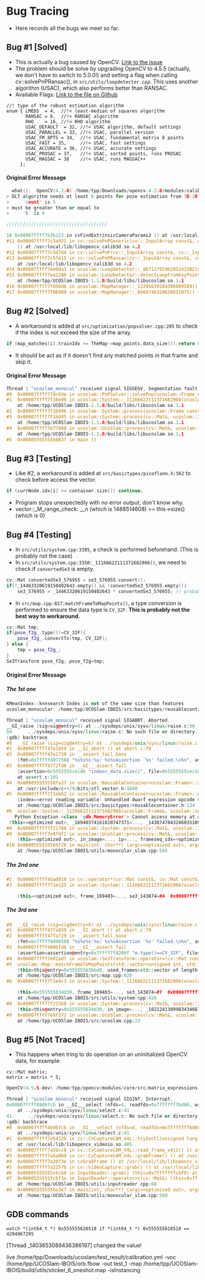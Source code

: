 # Bug Tracing
- Here records all the bugs we meet so far.

## Bug #1 [Solved] 
- This is actually a bug caused by OpenCV. [Link to the issue](https://github.com/opencv/opencv/pull/19253)
- The problem should be solve by upgrading OpenCV to 4.5.5 (actually, we don't have to switch to 5.0.0!) and setting a flag when calling cv::solvePnPRansac(), in `src/utils/loopdetector.cpp`. This uses another algorithm (USAC), which also performs better than RANSAC.
- Available Flags: [Link to the file on Github](https://github.com/opencv/opencv/blob/2a4926f4178681306999cfb04f6de601ec12f47b/modules/calib3d/include/opencv2/calib3d.hpp)
```
//! type of the robust estimation algorithm
enum { LMEDS  = 4,  //!< least-median of squares algorithm
       RANSAC = 8,  //!< RANSAC algorithm
       RHO    = 16, //!< RHO algorithm
       USAC_DEFAULT  = 32, //!< USAC algorithm, default settings
       USAC_PARALLEL = 33, //!< USAC, parallel version
       USAC_FM_8PTS = 34,  //!< USAC, fundamental matrix 8 points
       USAC_FAST = 35,     //!< USAC, fast settings
       USAC_ACCURATE = 36, //!< USAC, accurate settings
       USAC_PROSAC = 37,   //!< USAC, sorted points, runs PROSAC
       USAC_MAGSAC = 38    //!< USAC, runs MAGSAC++
     };
```
#### Original Error Message
``` cpp
  what():  OpenCV(4.2.0) /home/tpp/Downloads/opencv-4.2.0/modules/calib3d/src/calibration.cpp:1171: error: (-2:Unspecified error) in function 'void cvFindExtrinsicCameraParams2(const CvMat*, const CvMat*, const CvMat*, const CvMat*, CvMat*, CvMat*, int)'
> DLT algorithm needs at least 6 points for pose estimation from 3D-2D point correspondences. (expected: 'count >= 6'), where
>     'count' is 5
> must be greater than or equal to
>     '6' is 6

/////////////////////////////////////

10 0x00007ffff7b3b122 in cvFindExtrinsicCameraParams2 () at /usr/local/lib/libopencv_calib3d.so.4.2
#11 0x00007ffff7c5a922 in cv::solvePnPGeneric(cv::_InputArray const&, cv::_InputArray const&, cv::_InputArray const&, cv::_InputArray const&, cv::_OutputArray const&, cv::_OutputArray const&, bool, cv::SolvePnPMethod, cv::_InputArray const&, cv::_InputArray const&, cv::_OutputArray const&)
    () at /usr/local/lib/libopencv_calib3d.so.4.2
#12 0x00007ffff7c5d7d4 in cv::solvePnP(cv::_InputArray const&, cv::_InputArray const&, cv::_InputArray const&, cv::_InputArray const&, cv::_OutputArray const&, cv::_OutputArray const&, bool, int) () at /usr/local/lib/libopencv_calib3d.so.4.2
#13 0x00007ffff7c5f615 in cv::solvePnPRansac(cv::_InputArray const&, cv::_InputArray const&, cv::_InputArray const&, cv::_InputArray const&, cv::_OutputArray const&, cv::_OutputArray const&, bool, int, float, double, cv::_OutputArray const&, int) ()
    at /usr/local/lib/libopencv_calib3d.so.4.2
#14 0x00007ffff7ee0da1 in ucoslam::LoopDetector::_8671179296205241382(ucoslam::Frame&, int) ()
#15 0x00007ffff7ee2280 in ucoslam::LoopDetector::detectLoopFromKeyPoints(ucoslam::Frame&, int) ()
    at /home/tpp/UCOSlam-IBOIS-1.1.0/build/libs/libucoslam.so.1.1
#16 0x00007ffff7f056d6 in ucoslam::MapManager::_12295639104386009589() () at /home/tpp/UCOSlam-IBOIS-1.1.0/build/libs/libucoslam.so.1.1
#17 0x00007ffff7f06900 in ucoslam::MapManager::_8669746328630631075() () at /home/tpp/UCOSlam-IBOIS-1.1.0/build/libs/libucoslam.so.1.1
```

## Bug #2 [Solved]
- A workaround is added at `src/optimization/pnpsolver.cpp:205` to check if the index is not exceed the size of the array.
```cpp
if (map_matches[i].trainIdx >= TheMap->map_points.data_size()) return 0;
```

- It should be act as if it doesn't find any matched points in that frame and skip it.

#### Original Error Message
```cpp
Thread 1 "ucoslam_monocul" received signal SIGSEGV, Segmentation fault.
#0  0x00007ffff7f8c64e in ucoslam::PnPSolver::solvePnp(ucoslam::Frame const&, std::shared_ptr<ucoslam::Map>, std::vector<cv::DMatch, std::allocator<cv::DMatch> >&, ucoslam::se3&, long) () at /home/tpp/UCOSlam-IBOIS-1.1.0/build/libs/libucoslam.so.1.1
#1  0x00007ffff7f16e06 in ucoslam::System::_11166622111371682966(ucoslam::Frame&, ucoslam::se3) ()
    at /home/tpp/UCOSlam-IBOIS-1.1.0/build/libs/libucoslam.so.1.1
#2  0x00007ffff7f1b996 in ucoslam::System::process(ucoslam::Frame const&) () at /home/tpp/UCOSlam-IBOIS-1.1.0/build/libs/libucoslam.so.1.1
#3  0x00007ffff7f1bd45 in ucoslam::System::process(cv::Mat&, ucoslam::ImageParams const&, unsigned int, cv::Mat const&, cv::Mat const&) ()
    at /home/tpp/UCOSlam-IBOIS-1.1.0/build/libs/libucoslam.so.1.1
#4  0x00007ffff7e77960 in ucoslam::UcoSlam::process(cv::Mat&, ucoslam::ImageParams const&, unsigned int) ()
    at /home/tpp/UCOSlam-IBOIS-1.1.0/build/libs/libucoslam.so.1.1
#5  0x0000555555568837 in main ()
```

## Bug #3 [Testing]
- Like #2, a workaround is added at `src/basictypes/picoflann.h:562` to check before access the vector.

```cpp
if (currNode.idx[i] >= container.size()) continue; 
```
- Program stops unexpectedly with no error output, don't know why.
- vector::_M_range_check: __n (which is 1488514608) >= this->size() (which is 0)

## Bug #4 [Testing]
- In `src/utils/system.cpp:3385`, a check is performed beforehand. (This is probably not the case)
- In `src/utils/system.cpp:3350:_11166622111371682966()`, we need to check if `convertedSe3` is empty.
```cpp
cv::Mat convertedSe3_576955 = se3_576955.convert();
if(!_14463320619150402643.empty() && !convertedSe3_576955.empty())
    se3_576955 = _14463320619150402643 * convertedSe3_576955; // probably this line
```
- In `src/map.cpp:817:matchFrameToMapPoints()`, a type conversion is performed to ensure the data type is `CV_32F`. **This is probably not the best way to workaround.**
```cpp
cv::Mat tmp;
if(pose_f2g_.type()!=CV_32F){
    pose_f2g_.convertTo(tmp, CV_32F);
} else {
    tmp = pose_f2g_;
}
Se3Transform pose_f2g; pose_f2g=tmp;
```

#### Original Error Message
##### The 1st one
```cpp
KMeanIndex::knnsearch Index is not of the same size than features
ucoslam_monocular: /home/tpp/UCOSlam-IBOIS/src/basictypes/reusablecontainer.h:245: T& ucoslam::ReusableContainer<T>::at(uint32_t) [with T = ucoslam::Frame; uint32_t = unsigned int]: Assertion 'index<_data.size()' failed.

Thread 1 "ucoslam_monocul" received signal SIGABRT, Aborted.
__GI_raise (sig=sig@entry=6) at ../sysdeps/unix/sysv/linux/raise.c:50
50      ../sysdeps/unix/sysv/linux/raise.c: No such file or directory.
(gdb) backtrace
#0  __GI_raise (sig=sig@entry=6) at ../sysdeps/unix/sysv/linux/raise.c:50
#1  0x00007ffff47e1859 in __GI_abort () at abort.c:79
#2  0x00007ffff47e1729 in __assert_fail_base
    (fmt=0x7ffff4977588 "%s%s%s:%u: %s%sAssertion `%s' failed.\n%n", assertion=0x5555555cec4b "index<_data.size()", file=0x5555555cec10 "/home/tpp/UCOSlam-IBOIS/src/basictypes/reusablecontainer.h", line=245, function=<optimized out>) at assert.c:92
#3  0x00007ffff47f2fd6 in __GI___assert_fail
    (assertion=0x5555555cec4b "index<_data.size()", file=0x5555555cec10 "/home/tpp/UCOSlam-IBOIS/src/basictypes/reusablecontainer.h", line=245, function=0x5555555ceba8 "T& ucoslam::ReusableContainer<T>::at(uint32_t) [with T = ucoslam::Frame; uint32_t = unsigned int]")
    at assert.c:101
#4  0x000055555558fa37 in ucoslam::ReusableContainer<ucoslam::Frame>::at(unsigned int) (this=<optimized out>, index=<optimized out>)
    at /usr/include/c++/9/bits/stl_vector.h:1040
#5  0x00007ffff7f1eb62 in ucoslam::ReusableContainer<ucoslam::Frame>::operator[](unsigned int)
    (index=<error reading variable: Unhandled dwarf expression opcode 0x0>, this=<optimized out>)
    at /home/tpp/UCOSlam-IBOIS/src/basictypes/reusablecontainer.h:134
#6  ucoslam::System::_11166622111371682966(ucoslam::Frame&, ucoslam::se3)
   Python Exception <class 'gdb.MemoryError'> Cannot access memory at address 0x8: 
 (this=<optimized out>, _16940374161810747371=..., _14387478432460351890=#7  0x00007ffff7f20b36 in ucoslam::System::process(ucoslam::Frame const&) (this=<optimized out>, inputFrame=...) at /home/tpp/UCOSlam-IBOIS/src/utils/system.cpp:442
#8  0x00007ffff7f21768 in ucoslam::System::process(cv::Mat&, ucoslam::ImageParams const&, unsigned int, cv::Mat const&, cv::Mat const&) (this=<optimized out>, in_image=<error reading variable: Unhandled dwarf expression opcode 0x0>, _18212413899834346676=<error reading variable: Unhandled dwarf expression opcode 0x0>, _9933887380370137445=<error reading variable: Unhandled dwarf expression opcode 0x0>, _46082575014988268=..., _1705635550657133790=...) at /home/tpp/UCOSlam-IBOIS/src/utils/system.cpp:764
#9  0x00007ffff7e8f8f2 in ucoslam::UcoSlam::process(cv::Mat&, ucoslam::ImageParams const&, unsigned int)
    (this=<optimized out>, in_image=..., ip=..., frameseq_idx=<optimized out>) at /home/tpp/UCOSlam-IBOIS/src/ucoslam.cpp:23
#10 0x0000555555569f26 in main(int, char**) (argc=<optimized out>, argv=<optimized out>)
    at /home/tpp/UCOSlam-IBOIS/utils/monocular_slam.cpp:505
```

##### The 2nd one
```cpp
#2  0x00007ffff4dad810 in cv::operator*(cv::Mat const&, cv::Mat const&) [clone .cold] () at /usr/local/lib/libopencv_core.so.405
#3  0x00007ffff7f1e125 in ucoslam::System::_11166622111371682966(ucoslam::Frame&, ucoslam::se3)Python Exception <class 'gdb.MemoryError'> Cannot access memory at address 0x8: 

    (this=<optimized out>, frame_169403=..., se3_143874=#4  0x00007fffffffb890 in  ()
```

##### The 3rd one
```cpp
#0  __GI_raise (sig=sig@entry=6) at ../sysdeps/unix/sysv/linux/raise.c:50
#1  0x00007ffff47fa859 in __GI_abort () at abort.c:79
#2  0x00007ffff47fa729 in __assert_fail_base
    (fmt=0x7ffff4990588 "%s%s%s:%u: %s%sAssertion `%s' failed.\n%n", assertion=0x7ffff7f8266f "m.type()==CV_32F", file=0x7ffff7f836a8 "/home/tpp/UCOSlam-IBOIS/src/basictypes/se3transform.h", line=63, function=<optimized out>) at assert.c:92
#3  0x00007ffff480bfd6 in __GI___assert_fail
    (assertion=assertion@entry=0x7ffff7f8266f "m.type()==CV_32F", file=file@entry=0x7ffff7f836a8 "/home/tpp/UCOSlam-IBOIS/src/basictypes/se3transform.h", line=line@entry=63, function=function@entry=0x7ffff7f83660 "ucoslam::Se3Transform ucoslam::Se3Transform::operator=(const cv::Mat&)") at assert.c:101
#4  0x00007ffff7e81ad7 in ucoslam::Se3Transform::operator=(cv::Mat const&) (m=..., this=0x7fffffffb560) at /usr/include/c++/9/bits/stl_iterator.h:803
#5  ucoslam::Map::matchFrameToMapPoints(std::vector<unsigned int, std::allocator<unsigned int> > const&, ucoslam::Frame&, cv::Mat const&, float, float, bool, bool, std::set<unsigned int, std::less<unsigned int>, std::allocator<unsigned int> >)
    (this=this@entry=0x55555563bbd0, used_frames=std::vector of length 222, capacity 222 = {...}, curframe=..., pose_f2g_=..., minDescDist=minDescDist@entry=100, maxRepjDist=maxRepjDist@entry=15, markMapPointsAsVisible=markMapPointsAsVisible@entry=true, useAllPoints=false, excludedPoints=std::set with 0 elements)
    at /home/tpp/UCOSlam-IBOIS/src/map.cpp:820
#6  0x00007ffff7f1e4c3 in ucoslam::System::_11166622111371682966(ucoslam::Frame&, ucoslam::se3)Python Exception <class 'gdb.MemoryError'> Cannot access memory at address 0x8: 

    (this=0x555555634d30, frame_169403=..., se3_143874=#7  0x00007ffff7f20986 in ucoslam::System::process(ucoslam::Frame const&) (this=0x555555634d30, inputFrame=...)
    at /home/tpp/UCOSlam-IBOIS/src/utils/system.cpp:426
#8  0x00007ffff7f215b8 in ucoslam::System::process(cv::Mat&, ucoslam::ImageParams const&, unsigned int, cv::Mat const&, cv::Mat const&)
    (this=this@entry=0x555555634d30, in_image=..., _18212413899834346676=..., _9933887380370137445=_9933887380370137445@entry=48961, _46082575014988268=..., _1705635550657133790=...) at /home/tpp/UCOSlam-IBOIS/src/utils/system.cpp:746
#9  0x00007ffff7e8f372 in ucoslam::UcoSlam::process(cv::Mat&, ucoslam::ImageParams const&, unsigned int) (this=<optimized out>, in_image=..., ip=..., frameseq_idx=48961)
    at /home/tpp/UCOSlam-IBOIS/src/ucoslam.cpp:23
```


## Bug #5 [Not Traced]
- This happens when tring to do operation on an uninitialized OpenCV data, for example:
```
cv::Mat matrix;
matrix = matrix * 5;
```

```cpp
OpenCV(4.5.5-dev) /home/tpp/opencv/modules/core/src/matrix_expressions.cpp:32: error: (-5:Bad argument) One or more matrix operands are empty. in function 'checkOperandsExist'

Thread 1 "ucoslam_monocul" received signal SIGINT, Interrupt.
0x00007ffff48d6fcb in __GI___select (nfds=4, readfds=0x7fffffffbd60, writefds=0x0, exceptfds=0x0, timeout=0x7fffffffbd30)
    at ../sysdeps/unix/sysv/linux/select.c:41
41      ../sysdeps/unix/sysv/linux/select.c: No such file or directory.
(gdb) backtrace
#0  0x00007ffff48d6fcb in __GI___select (nfds=4, readfds=0x7fffffffbd60, writefds=0x0, exceptfds=0x0, timeout=0x7fffffffbd30)
    at ../sysdeps/unix/sysv/linux/select.c:41
#1  0x00007ffff7a5412b in cv::CvCaptureCAM_V4L::tryIoctl(unsigned long, void*, bool, int) const [clone .constprop.0] ()
    at /usr/local/lib/libopencv_videoio.so.405
#2  0x00007ffff7a59cc8 in cv::CvCaptureCAM_V4L::read_frame_v4l2() () at /usr/local/lib/libopencv_videoio.so.405
#3  0x00007ffff7a5a8b9 in cv::CvCaptureCAM_V4L::grabFrame() () at /usr/local/lib/libopencv_videoio.so.405
#4  0x00007ffff7a20f3e in cvGrabFrame () at /usr/local/lib/libopencv_videoio.so.405
#5  0x00007ffff7a2257b in cv::VideoCapture::grab() () at /usr/local/lib/libopencv_videoio.so.405
#6  0x00005555555c6cb8 in InputReader::grab() (this=0x7fffffffcbf0) at /home/tpp/UCOSlam-IBOIS/utils/inputreader.cpp:94
#7  0x00005555555c6f3e in InputReader::operator>>(cv::Mat&) (this=0x7fffffffcbf0, image=...)
    at /home/tpp/UCOSlam-IBOIS/utils/inputreader.cpp:68
#8  0x000055555556a3e7 in main(int, char**) (argc=<optimized out>, argv=<optimized out>)
    at /home/tpp/UCOSlam-IBOIS/utils/monocular_slam.cpp:560
```

## GDB commands
```
watch *(int64_t *) 0x555555628518 if *(int64_t *) 0x555555628518 == 4294967295
```

[Thread _1403653089436386197] changed the value!

live /home/tpp/Downloads/ucoslam/test_result/calibration.yml -voc /home/tpp/UCOSlam-IBOIS/orb.fbow -out test_1 -map /home/tpp/UCOSlam-IBOIS/build/utils/sticker_6_oneshot.map -isInstancing